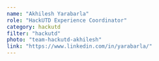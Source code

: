 ```yaml
---
name: "Akhilesh Yarabarla"
role: "HackUTD Experience Coordinator"
category: hackutd
filter: "hackutd"
photo: "team-hackutd-akhilesh"
link: "https://www.linkedin.com/in/yarabarla/"
---
```

